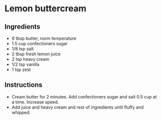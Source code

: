 # Lemon buttercream

## Ingredients

- 6 tbsp butter, room temperature
- 1.5 cup confectioners sugar
- 1/8 tsp salt
- 2 tbsp fresh lemon juice
- 2 tsp heavy cream
- 1/2 tsp vanilla
- 1 tsp zest 

## Instructions

- Cream butter for 2 minutes. Add confectioners sugar and salt 0.5 cup at a time. Increase speed. 
- Add juice and heavy cream and rest of ingredients until fluffy and whipped. 
